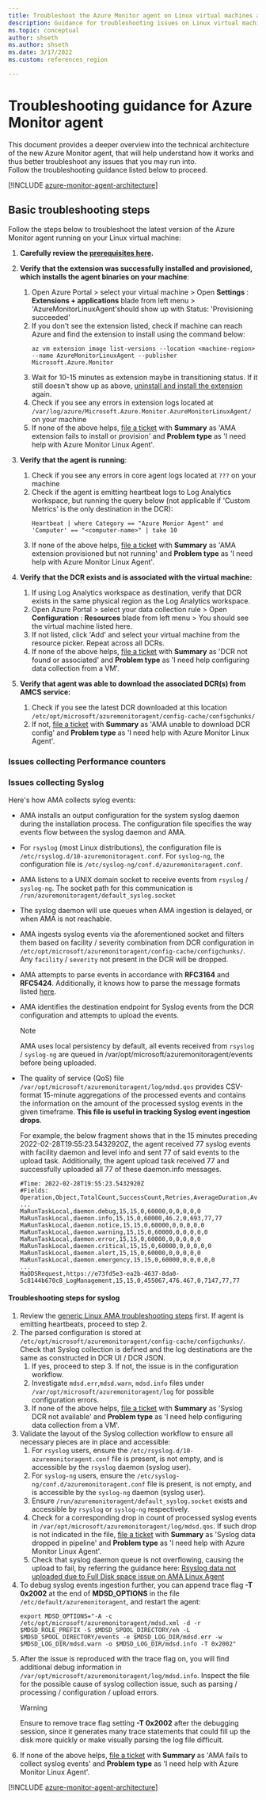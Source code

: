 ```yaml
---
title: Troubleshoot the Azure Monitor agent on Linux virtual machines and scale sets
description: Guidance for troubleshooting issues on Linux virtual machines, scale sets with Azure Monitor agent and Data Collection Rules.
ms.topic: conceptual
author: shseth
ms.author: shseth
ms.date: 3/17/2022
ms.custom: references_region

---
```


# Troubleshooting guidance for Azure Monitor agent
This document provides a deeper overview into the technical architecture of the new Azure Monitor agent, that will help understand how it works and thus better troubleshoot any issues that you may run into.  
Follow the troubleshooting guidance listed below to proceed.

[!INCLUDE [azure-monitor-agent-architecture](../../../includes/azure-monitor-agent/azure-monitor-agent-architecture-include.md)]


## Basic troubleshooting steps 
Follow the steps below to troubleshoot the latest version of the Azure Monitor agent running on your Linux virtual machine:

1. **Carefully review the [prerequisites here](./azure-monitor-agent-manage.md#prerequisites).**  

2. **Verify that the extension was successfully installed and provisioned, which installs the agent binaries on your machine**:  
	1. Open Azure Portal > select your virtual machine > Open **Settings** : **Extensions + applications** blade from left menu > 'AzureMonitorLinuxAgent'should show up with Status: 'Provisioning succeeded'  
	2. If you don't see the extension listed, check if machine can reach Azure and find the extension to install using the command below:  
		```azurecli
		az vm extension image list-versions --location <machine-region> --name AzureMonitorLinuxAgent --publisher Microsoft.Azure.Monitor
		```  
	3. Wait for 10-15 minutes as extension maybe in transitioning status. If it still doesn't show up as above, [uninstall and install the extension](./azure-monitor-agent-manage.md) again.   
	4. Check if you see any errors in extension logs located at `/var/log/azure/Microsoft.Azure.Monitor.AzureMonitorLinuxAgent/` on your machine  
	4. If none of the above helps, [file a ticket](#file-a-ticket) with **Summary** as 'AMA extension fails to install or provision' and **Problem type** as 'I need help with Azure Monitor Linux Agent'.  
	
3. **Verify that the agent is running**:  
	1. Check if you see any errors in core agent logs located at `???` on your machine  
	2. Check if the agent is emitting heartbeat logs to Log Analytics workspace, but running the query below (not applicable if 'Custom Metrics' is the only destination in the DCR):
		```Kusto
		Heartbeat | where Category == "Azure Monior Agent" and 'Computer' == "<computer-name>" | take 10
		```	
	3. If none of the above helps, [file a ticket](#file-a-ticket) with **Summary** as 'AMA extension provisioned but not running' and **Problem type** as 'I need help with Azure Monitor Linux Agent'.  
	
4. **Verify that the DCR exists and is associated with the virtual machine:**  
	1. If using Log Analytics workspace as destination, verify that DCR exists in the same physical region as the Log Analytics workspace.  
	2. Open Azure Portal > select your data collection rule > Open **Configuration** : **Resources** blade from left menu > You should see the virtual machine listed here. 
	3. If not listed, click 'Add' and select your virtual machine from the resource picker. Repeat across all DCRs. 
	4. If none of the above helps, [file a ticket](#file-a-ticket) with **Summary** as 'DCR not found or associated' and **Problem type** as 'I need help configuring data collection from a VM'.

5. **Verify that agent was able to download the associated DCR(s) from AMCS service:**  
	1. Check if you see the latest DCR downloaded at this location `/etc/opt/microsoft/azuremonitoragent/config-cache/configchunks/`  
	2. If not, [file a ticket](#file-a-ticket) with **Summary** as 'AMA unable to download DCR config' and **Problem type** as 'I need help with Azure Monitor Linux Agent'.  


### Issues collecting Performance counters

### Issues collecting Syslog
Here's how AMA collects sylog events:  

- AMA installs an output configuration for the system syslog daemon during the installation process. The configuration file specifies the way events flow between the syslog daemon and AMA.
- For `rsyslog` (most Linux distributions), the configuration file is `/etc/rsyslog.d/10-azuremonitoragent.conf`. For `syslog-ng`, the configuration file is `/etc/syslog-ng/conf.d/azuremonitoragent.conf`.
- AMA listens to a UNIX domain socket to receive events from `rsyslog` / `syslog-ng`. The socket path for this communication is `/run/azuremonitoragent/default_syslog.socket`
- The syslog daemon will use queues when AMA ingestion is delayed, or when AMA is not reachable.
- AMA ingests syslog events via the aforementioned socket and filters them based on facility / severity combination from DCR configuration in `/etc/opt/microsoft/azuremonitoragent/config-cache/configchunks/`. Any `facility` / `severity` not present in the DCR will be dropped.
- AMA attempts to parse events in accordance with **RFC3164** and **RFC5424**. Additionally, it knows how to parse the message formats listed [here](./azure-monitor-agent-overview.md#data-sources-and-destinations).
- AMA identifies the destination endpoint for Syslog events from the DCR configuration and attempts to upload the events. 
	> [!NOTE]
	> AMA uses local persistency by default, all events received from `rsyslog` / `syslog-ng` are queued in /var/opt/microsoft/azuremonitoragent/events before being uploaded.  
	
- The quality of service (QoS) file `/var/opt/microsoft/azuremonitoragent/log/mdsd.qos` provides CSV-format 15-minute aggregations of the processed events and contains the information on the amount of the processed syslog events in the given timeframe. **This file is useful in tracking Syslog event ingestion drops**.  

	For example, the below fragment shows that in the 15 minutes preceding 2022-02-28T19:55:23.5432920Z, the agent received 77 syslog events with facility daemon and level info and sent 77 of said events to the upload task. Additionally, the agent upload task received 77 and successfully uploaded all 77 of these daemon.info messages.
	
	```
	#Time: 2022-02-28T19:55:23.5432920Z
	#Fields: Operation,Object,TotalCount,SuccessCount,Retries,AverageDuration,AverageSize,AverageDelay,TotalSize,TotalRowsRead,TotalRowsSent
	...
	MaRunTaskLocal,daemon.debug,15,15,0,60000,0,0,0,0,0
	MaRunTaskLocal,daemon.info,15,15,0,60000,46.2,0,693,77,77
	MaRunTaskLocal,daemon.notice,15,15,0,60000,0,0,0,0,0
	MaRunTaskLocal,daemon.warning,15,15,0,60000,0,0,0,0,0
	MaRunTaskLocal,daemon.error,15,15,0,60000,0,0,0,0,0
	MaRunTaskLocal,daemon.critical,15,15,0,60000,0,0,0,0,0
	MaRunTaskLocal,daemon.alert,15,15,0,60000,0,0,0,0,0
	MaRunTaskLocal,daemon.emergency,15,15,0,60000,0,0,0,0,0
	...
	MaODSRequest,https://e73fd5e3-ea2b-4637-8da0-5c8144b670c8_LogManagement,15,15,0,455067,476.467,0,7147,77,77
	```  
	
#### Troubleshooting steps for syslog
1. Review the [generic Linux AMA troubleshooting steps](#basic-troubleshooting-steps) first. If agent is emitting heartbeats, proceed to step 2.
2. The parsed configuration is stored at `/etc/opt/microsoft/azuremonitoragent/config-cache/configchunks/`. Check that Syslog collection is defined and the log destinations are the same as constructed in DCR UI / DCR JSON.
	1. If yes, proceed to step 3. If not, the issue is in the configuration workflow. 
	2. Investigate `mdsd.err`,`mdsd.warn`, `mdsd.info` files under `/var/opt/microsoft/azuremonitoragent/log` for possible configuration errors. 
	3. If none of the above helps, [file a ticket](#file-a-ticket) with **Summary** as 'Syslog DCR not available' and **Problem type** as 'I need help configuring data collection from a VM'.
3. Validate the layout of the Syslog collection workflow to ensure all necessary pieces are in place and accessible:
	1. For `rsyslog` users, ensure the `/etc/rsyslog.d/10-azuremonitoragent.conf` file is present, is not empty, and is accessible by the `rsyslog` daemon (syslog user).
	2. For `syslog-ng` users, ensure the `/etc/syslog-ng/conf.d/azuremonitoragent.conf` file is present, is not empty, and is accessible by the `syslog-ng` daemon (syslog user).
	3. Ensure `/run/azuremonitoragent/default_syslog.socket` exists and accessible by `rsyslog` or `syslog-ng` respectively.
	4. Check for a corresponding drop in count of processed syslog events in `/var/opt/microsoft/azuremonitoragent/log/mdsd.qos`. If such drop is not indicated in the file, [file a ticket](#file-a-ticket) with **Summary** as 'Syslog data dropped in pipeline' and **Problem type** as 'I need help with Azure Monitor Linux Agent'.
	5. Check that syslog daemon queue is not overflowing, causing the upload to fail, by referring the guidance here: [Rsyslog data not uploaded due to Full Disk space issue on AMA Linux Agent]()
4. To debug syslog events ingestion further, you can append trace flag **-T 0x2002** at the end of **MDSD_OPTIONS** in the file `/etc/default/azuremonitoragent`, and restart the agent:
	```
	export MDSD_OPTIONS="-A -c /etc/opt/microsoft/azuremonitoragent/mdsd.xml -d -r $MDSD_ROLE_PREFIX -S $MDSD_SPOOL_DIRECTORY/eh -L $MDSD_SPOOL_DIRECTORY/events -e $MDSD_LOG_DIR/mdsd.err -w $MDSD_LOG_DIR/mdsd.warn -o $MDSD_LOG_DIR/mdsd.info -T 0x2002"
	```
5. After the issue is reproduced with the trace flag on, you will find additional debug information in `/var/opt/microsoft/azuremonitoragent/log/mdsd.info`. Inspect the file for the possible cause of syslog collection issue, such as parsing / processing / configuration / upload errors.
	> [!WARNING]
	> Ensure to remove trace flag setting **-T 0x2002** after the debugging session, since it generates many trace statements that could fill up the disk more quickly or make visually parsing the log file difficult.
6. If none of the above helps, [file a ticket](#file-a-ticket) with **Summary** as 'AMA fails to collect syslog events' and **Problem type** as 'I need help with Azure Monitor Linux Agent'. 


[!INCLUDE [azure-monitor-agent-architecture](../../../includes/azure-monitor-agent/azure-monitor-agent-file-a-ticket.md)]
